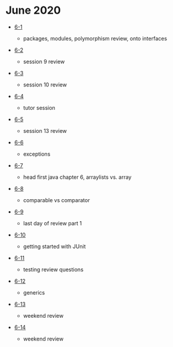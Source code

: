 # June 2020

- [6-1](./days/6-1.md)
  - packages, modules, polymorphism review, onto interfaces

- [6-2](./days/6-2.md)
  - session 9 review

- [6-3](./days/6-3.md)
  - session 10 review

- [6-4](./days/6-4.md)
  - tutor session
  
- [6-5](./days/6-5.md)
  - session 13 review 

- [6-6](./days/6-6.md)
  - exceptions

- [6-7](./days/6-7.md)
  - head first java chapter 6, arraylists vs. array

- [6-8](./days/6-8.md)
  - comparable vs comparator

- [6-9](./days/6-9.md)
  - last day of review part 1 

- [6-10](./days/6-10.md)
  - getting started with JUnit 

- [6-11](./days/6-11.md)
  - testing review questions 

- [6-12](./days/6-12.md)
  - generics

- [6-13](./days/6-13.md)
  - weekend review 

- [6-14](./days/6-14.md)
  - weekend review 